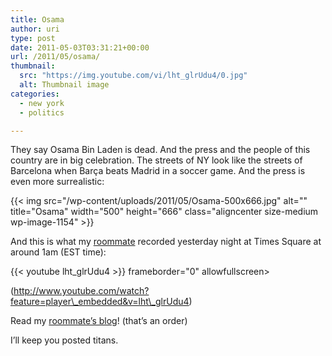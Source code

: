 ```yaml
---
title: Osama
author: uri
type: post
date: 2011-05-03T03:31:21+00:00
url: /2011/05/osama/
thumbnail:
  src: "https://img.youtube.com/vi/lht_glrUdu4/0.jpg"
  alt: Thumbnail image
categories:
  - new york
  - politics

---
```

They say Osama Bin Laden is dead. And the press and the people of this country are in big celebration. The streets of NY look like the streets of Barcelona when Barça beats Madrid in a soccer game. And the press is even more surrealistic:

{{< img src="/wp-content/uploads/2011/05/Osama-500x666.jpg" alt="" title="Osama" width="500" height="666" class="aligncenter size-medium wp-image-1154" >}} 

And this is what my [roommate][1] recorded yesterday night at Times Square at around 1am (EST time):

{{< youtube lht_glrUdu4 >}} frameborder="0" allowfullscreen></iframe>

(http://www.youtube.com/watch?feature=player\_embedded&v=lht\_glrUdu4)

Read my [roommate&#8217;s blog][1]! (that&#8217;s an order)

I&#8217;ll keep you posted titans.

 [1]: http://journal.nomasdf.com/